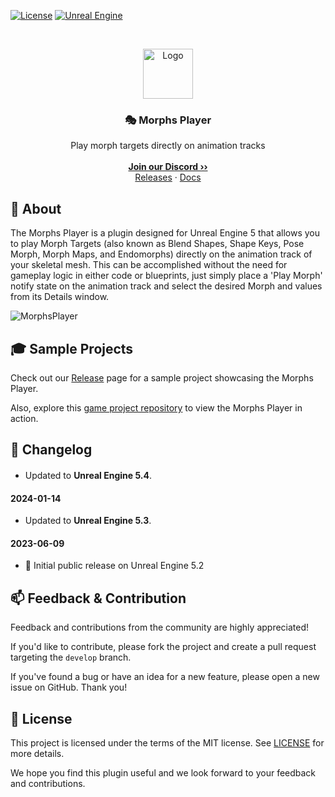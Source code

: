 <a href="https://github.com/JanSeliv/MorphsPlayer/blob/main/LICENSE">![License](https://img.shields.io/badge/license-MIT-brightgreen.svg)</a>
<a href="https://www.unrealengine.com/">![Unreal Engine](https://img.shields.io/badge/Unreal-5.3-dea309?style=flat&logo=unrealengine)</a>

<br/>
<p align="center">
<a href="https://github.com/JanSeliv/MorphsPlayer">
<img src="https://github.com/JanSeliv/MorphsPlayer/blob/main/Resources/Icon128.png?raw=true" alt="Logo" width="80" height="80">
</a>
<h3 align="center">🎭 Morphs Player</h3>
<p align="center">
Play morph targets directly on animation tracks
<br/>
<br/>
<a href="https://discord.gg/jbWgwDefnE"><strong>Join our Discord ››</strong></a>
<br/>
<a href="https://github.com/JanSeliv/MorphsPlayer/releases">Releases</a>
·
<a href="https://docs.google.com/document/d/1y_-5EBKOT_pD09Llfk0k2MWhMHygpvcXvMdpkwdwVG4">Docs</a>
</p>

## 🌟 About

The Morphs Player is a plugin designed for Unreal Engine 5 that allows you to play Morph Targets (also known as Blend Shapes, Shape Keys, Pose Morph, Morph Maps, and Endomorphs) directly on the animation track of your skeletal mesh. This can be accomplished without the need for gameplay logic in either code or blueprints, just simply place a 'Play Morph' notify state on the animation track and select the desired Morph and values from its Details window.

![MorphsPlayer](https://github.com/JanSeliv/MorphsPlayer/assets/20540872/c7cd5192-23a3-4893-be5d-27f43cee7ba4)

## 🎓 Sample Projects

Check out our [Release](https://github.com/JanSeliv/MorphsPlayer/releases) page for a sample project showcasing the Morphs Player.

Also, explore this [game project repository](https://github.com/JanSeliv/Bomber) to view the Morphs Player in action.

## 📅 Changelog
#### 
- Updated to **Unreal Engine 5.4**.
#### 2024-01-14
- Updated to **Unreal Engine 5.3**.
#### 2023-06-09
- 🎉 Initial public release on Unreal Engine 5.2

## 📫 Feedback & Contribution

Feedback and contributions from the community are highly appreciated!

If you'd like to contribute, please fork the project and create a pull request targeting the `develop` branch.

If you've found a bug or have an idea for a new feature, please open a new issue on GitHub. Thank you!

## 📜 License

This project is licensed under the terms of the MIT license. See [LICENSE](LICENSE) for more details.

We hope you find this plugin useful and we look forward to your feedback and contributions.
